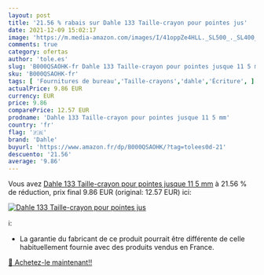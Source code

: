 ```yaml
---
layout: post
title: '21.56 % rabais sur Dahle 133 Taille-crayon pour pointes jus'
date: 2021-12-09 15:02:17
image: 'https://m.media-amazon.com/images/I/41oppZe4HLL._SL500_._SL400_.jpg'
comments: true
category: ofertas
author: 'tole.es'
slug: 'B000QSAOHK-fr Dahle 133 Taille-crayon pour pointes jusque 11 5 mm'
sku: 'B000QSAOHK-fr'
tags: [ 'Fournitures de bureau','Taille-crayons','dahle','Écriture', ]
actualPrice: 9.86 EUR
currency: EUR
price: 9.86
comparePrice: 12.57 EUR
prodname: 'Dahle 133 Taille-crayon pour pointes jusque 11 5 mm'
country: 'fr'
flag: '🇫🇷'
brand: 'Dahle'
buyurl: 'https://www.amazon.fr/dp/B000QSAOHK/?tag=tolees0d-21'
descuento: '21.56'
average: '9.86'
---
```


Vous avez [Dahle 133 Taille-crayon pour pointes jusque 11 5 mm](https://www.amazon.fr/dp/B000QSAOHK/?tag=tolees0d-21)  à  21.56 % de réduction, prix final  9.86 EUR (original: 12.57 EUR) ici:

[![Dahle 133 Taille-crayon pour pointes jus](https://m.media-amazon.com/images/I/41oppZe4HLL._SL500_._SL400_.jpg)](https://www.amazon.fr/dp/B000QSAOHK/?tag=tolees0d-21)

ℹ️:

- La garantie du fabricant de ce produit pourrait être différente de celle habituellement fournie avec des produits vendus en France.

[🛒 Achetez-le maintenant!!](https://www.amazon.fr/dp/B000QSAOHK/?tag=tolees0d-21)
